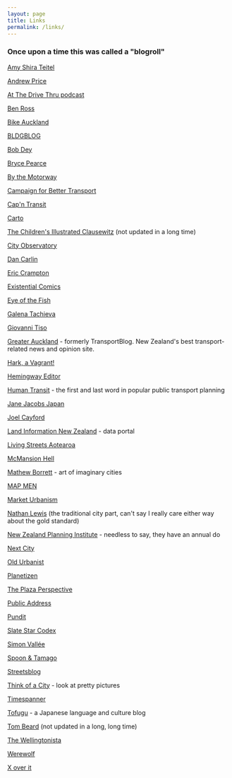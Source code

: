 ```yaml
---
layout: page
title: Links
permalink: /links/
---
```


### Once upon a time this was called a "blogroll"

[Amy Shira Teitel](http://www.popsci.com/popsci-authors/amy-shira-teitel)

[Andrew Price](http://www.andrewalexanderprice.com/)

[At The Drive Thru podcast](http://atthedrivethru.co.nz/)

[Ben Ross](https://voakl.net/)

[Bike Auckland](https://www.bikeauckland.org.nz/)

[BLDGBLOG](http://www.bldgblog.com/)

[Bob Dey](http://www.propbd.co.nz/)

[Bryce Pearce](https://theorewaurbanist.wordpress.com/)

[By the Motorway](http://bythemotorway.be/)

[Campaign for Better Transport](http://www.bettertransport.org.nz/)

[Cap'n Transit](http://capntransit.blogspot.co.nz/)

[Carto](https://carto.com/)

[The Children's Illustrated Clausewitz](https://clausewitzforkids.wordpress.com/) (not updated in a long time)

[City Observatory](http://cityobservatory.org/)

[Dan Carlin](http://www.dancarlin.com/)

[Eric Crampton](http://offsettingbehaviour.blogspot.com/)

[Existential Comics](http://existentialcomics.com/)

[Eye of the Fish](http://eyeofthefish.org/)

[Galena Tachieva](http://sprawlrepair.com/)

[Giovanni Tiso](http://bat-bean-beam.blogspot.com/)

[Greater Auckland](https://www.greaterauckland.org.nz/) - formerly TransportBlog. New Zealand's best transport-related news and opinion site.

[Hark, a Vagrant!](http://www.harkavagrant.com/)

[Hemingway Editor](http://www.hemingwayapp.com/)

[Human Transit](http://www.humantransit.org/) - the first and last word in popular public transport planning

[Jane Jacobs Japan](https://janejacobsjapan.com/)

[Joel Cayford](http://joelcayford.blogspot.com/)

[Land Information New Zealand](https://data.linz.govt.nz/) - data portal

[Living Streets Aotearoa](http://www.livingstreets.org.nz/)

[McMansion Hell](http://mcmansionhell.com/)

[Mathew Borrett](https://www.instagram.com/yonderbean/) - art of imaginary cities

[MAP MEN](https://www.youtube.com/playlist?list=PLfxy4_sBQdxy3A2lvl-y3qWTeJEbC_QCp)

[Market Urbanism](http://marketurbanism.com/)

[Nathan Lewis](http://newworldeconomics.com/category/traditional-city-post-heroic-materialism/) (the traditional city part, can't say I really care either way about the gold standard)

[New Zealand Planning Institute](http://www.planning.org.nz/) - needless to say, they have an annual do

[Next City](http://nextcity.org/forefront)

[Old Urbanist](http://oldurbanist.blogspot.com/)

[Planetizen](http://www.planetizen.com/frontpage)

[The Plaza Perspective](http://plazaperspective.com/)

[Public Address](http://publicaddress.net/)

[Pundit](http://pundit.co.nz/)

[Slate Star Codex](http://slatestarcodex.com/)

[Simon Vallée](http://urbankchoze.blogspot.com/)

[Spoon & Tamago](http://www.spoon-tamago.com/)

[Streetsblog](http://usa.streetsblog.org/)

[Think of a City](http://thinkofacity.tumblr.com/) - look at pretty pictures

[Timespanner](http://timespanner.blogspot.com/)

[Tofugu](https://www.tofugu.com/) - a Japanese language and culture blog

[Tom Beard](http://wellurban.blogspot.co.nz/) (not updated in a long, long time)

[The Wellingtonista](http://wellingtonista.com/)

[Werewolf](http://werewolf.co.nz/)

[X over it](http://xoverit.tumblr.com/)
